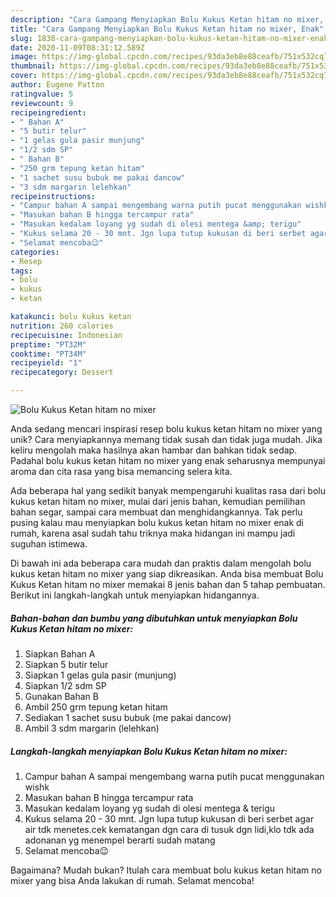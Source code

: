 ```yaml
---
description: "Cara Gampang Menyiapkan Bolu Kukus Ketan hitam no mixer, Enak"
title: "Cara Gampang Menyiapkan Bolu Kukus Ketan hitam no mixer, Enak"
slug: 1838-cara-gampang-menyiapkan-bolu-kukus-ketan-hitam-no-mixer-enak
date: 2020-11-09T08:31:12.589Z
image: https://img-global.cpcdn.com/recipes/93da3eb8e88ceafb/751x532cq70/bolu-kukus-ketan-hitam-no-mixer-foto-resep-utama.jpg
thumbnail: https://img-global.cpcdn.com/recipes/93da3eb8e88ceafb/751x532cq70/bolu-kukus-ketan-hitam-no-mixer-foto-resep-utama.jpg
cover: https://img-global.cpcdn.com/recipes/93da3eb8e88ceafb/751x532cq70/bolu-kukus-ketan-hitam-no-mixer-foto-resep-utama.jpg
author: Eugene Patton
ratingvalue: 5
reviewcount: 9
recipeingredient:
- " Bahan A"
- "5 butir telur"
- "1 gelas gula pasir munjung"
- "1/2 sdm SP"
- " Bahan B"
- "250 grm tepung ketan hitam"
- "1 sachet susu bubuk me pakai dancow"
- "3 sdm margarin lelehkan"
recipeinstructions:
- "Campur bahan A sampai mengembang warna putih pucat menggunakan wishk"
- "Masukan bahan B hingga tercampur rata"
- "Masukan kedalam loyang yg sudah di olesi mentega &amp; terigu"
- "Kukus selama 20 - 30 mnt. Jgn lupa tutup kukusan di beri serbet agar air tdk menetes.cek kematangan dgn cara di tusuk dgn lidi,klo tdk ada adonanan yg menempel berarti sudah matang"
- "Selamat mencoba😉"
categories:
- Resep
tags:
- bolu
- kukus
- ketan

katakunci: bolu kukus ketan 
nutrition: 260 calories
recipecuisine: Indonesian
preptime: "PT32M"
cooktime: "PT34M"
recipeyield: "1"
recipecategory: Dessert

---
```



![Bolu Kukus Ketan hitam no mixer](https://img-global.cpcdn.com/recipes/93da3eb8e88ceafb/751x532cq70/bolu-kukus-ketan-hitam-no-mixer-foto-resep-utama.jpg)

Anda sedang mencari inspirasi resep bolu kukus ketan hitam no mixer yang unik? Cara menyiapkannya memang tidak susah dan tidak juga mudah. Jika keliru mengolah maka hasilnya akan hambar dan bahkan tidak sedap. Padahal bolu kukus ketan hitam no mixer yang enak seharusnya mempunyai aroma dan cita rasa yang bisa memancing selera kita.

Ada beberapa hal yang sedikit banyak mempengaruhi kualitas rasa dari bolu kukus ketan hitam no mixer, mulai dari jenis bahan, kemudian pemilihan bahan segar, sampai cara membuat dan menghidangkannya. Tak perlu pusing kalau mau menyiapkan bolu kukus ketan hitam no mixer enak di rumah, karena asal sudah tahu triknya maka hidangan ini mampu jadi suguhan istimewa.




Di bawah ini ada beberapa cara mudah dan praktis dalam mengolah bolu kukus ketan hitam no mixer yang siap dikreasikan. Anda bisa membuat Bolu Kukus Ketan hitam no mixer memakai 8 jenis bahan dan 5 tahap pembuatan. Berikut ini langkah-langkah untuk menyiapkan hidangannya.

<!--inarticleads1-->

##### Bahan-bahan dan bumbu yang dibutuhkan untuk menyiapkan Bolu Kukus Ketan hitam no mixer:

1. Siapkan  Bahan A
1. Siapkan 5 butir telur
1. Siapkan 1 gelas gula pasir (munjung)
1. Siapkan 1/2 sdm SP
1. Gunakan  Bahan B
1. Ambil 250 grm tepung ketan hitam
1. Sediakan 1 sachet susu bubuk (me pakai dancow)
1. Ambil 3 sdm margarin (lelehkan)




<!--inarticleads2-->

##### Langkah-langkah menyiapkan Bolu Kukus Ketan hitam no mixer:

1. Campur bahan A sampai mengembang warna putih pucat menggunakan wishk
1. Masukan bahan B hingga tercampur rata
1. Masukan kedalam loyang yg sudah di olesi mentega &amp; terigu
1. Kukus selama 20 - 30 mnt. Jgn lupa tutup kukusan di beri serbet agar air tdk menetes.cek kematangan dgn cara di tusuk dgn lidi,klo tdk ada adonanan yg menempel berarti sudah matang
1. Selamat mencoba😉




Bagaimana? Mudah bukan? Itulah cara membuat bolu kukus ketan hitam no mixer yang bisa Anda lakukan di rumah. Selamat mencoba!
